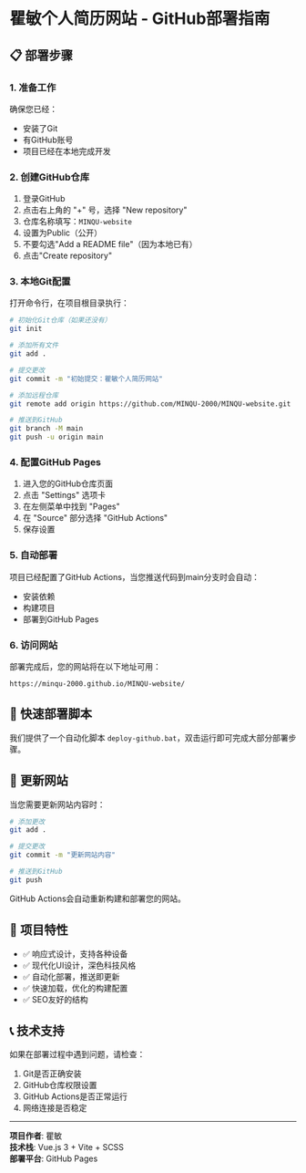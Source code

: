 # 瞿敏个人简历网站 - GitHub部署指南

## 📋 部署步骤

### 1. 准备工作

确保您已经：
- 安装了Git
- 有GitHub账号
- 项目已经在本地完成开发

### 2. 创建GitHub仓库

1. 登录GitHub
2. 点击右上角的 "+" 号，选择 "New repository"
3. 仓库名称填写：`MINQU-website`
4. 设置为Public（公开）
5. 不要勾选"Add a README file"（因为本地已有）
6. 点击"Create repository"

### 3. 本地Git配置

打开命令行，在项目根目录执行：

```bash
# 初始化Git仓库（如果还没有）
git init

# 添加所有文件
git add .

# 提交更改
git commit -m "初始提交：瞿敏个人简历网站"

# 添加远程仓库
git remote add origin https://github.com/MINQU-2000/MINQU-website.git

# 推送到GitHub
git branch -M main
git push -u origin main
```

### 4. 配置GitHub Pages

1. 进入您的GitHub仓库页面
2. 点击 "Settings" 选项卡
3. 在左侧菜单中找到 "Pages"
4. 在 "Source" 部分选择 "GitHub Actions"
5. 保存设置

### 5. 自动部署

项目已经配置了GitHub Actions，当您推送代码到main分支时会自动：
- 安装依赖
- 构建项目
- 部署到GitHub Pages

### 6. 访问网站

部署完成后，您的网站将在以下地址可用：
```
https://minqu-2000.github.io/MINQU-website/
```

## 🔧 快速部署脚本

我们提供了一个自动化脚本 `deploy-github.bat`，双击运行即可完成大部分部署步骤。

## 📝 更新网站

当您需要更新网站内容时：

```bash
# 添加更改
git add .

# 提交更改
git commit -m "更新网站内容"

# 推送到GitHub
git push
```

GitHub Actions会自动重新构建和部署您的网站。

## 🚀 项目特性

- ✅ 响应式设计，支持各种设备
- ✅ 现代化UI设计，深色科技风格
- ✅ 自动化部署，推送即更新
- ✅ 快速加载，优化的构建配置
- ✅ SEO友好的结构

## 📞 技术支持

如果在部署过程中遇到问题，请检查：
1. Git是否正确安装
2. GitHub仓库权限设置
3. GitHub Actions是否正常运行
4. 网络连接是否稳定

---

**项目作者**: 瞿敏  
**技术栈**: Vue.js 3 + Vite + SCSS  
**部署平台**: GitHub Pages 
